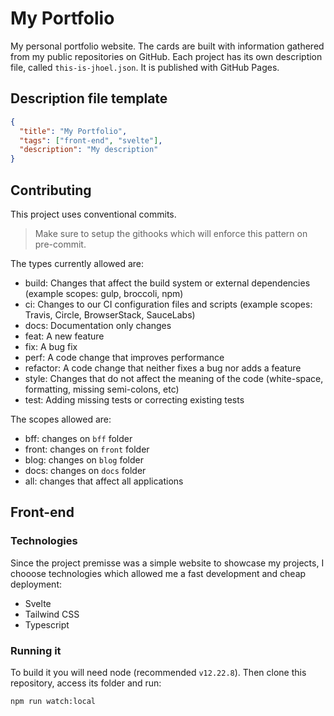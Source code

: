 # My Portfolio

My personal portfolio website. The cards are built with information gathered from my public repositories on GitHub. Each project has its own description file, called `this-is-jhoel.json`. It is published with GitHub Pages.

## Description file template

```json
{
  "title": "My Portfolio",
  "tags": ["front-end", "svelte"],
  "description": "My description"
}

```

## Contributing

This project uses conventional commits.

> Make sure to setup the githooks which will enforce this pattern on pre-commit.

The types currently allowed are:

- build: Changes that affect the build system or external dependencies (example scopes: gulp, broccoli, npm)
- ci: Changes to our CI configuration files and scripts (example scopes: Travis, Circle, BrowserStack, SauceLabs)
- docs: Documentation only changes
- feat: A new feature
- fix: A bug fix
- perf: A code change that improves performance
- refactor: A code change that neither fixes a bug nor adds a feature
- style: Changes that do not affect the meaning of the code (white-space, formatting, missing semi-colons, etc)
- test: Adding missing tests or correcting existing tests

The scopes allowed are:

- bff: changes on `bff` folder
- front: changes on `front` folder
- blog: changes on `blog` folder
- docs: changes on `docs` folder
- all: changes that affect all applications

## Front-end

### Technologies

Since the project premisse was a simple website to showcase my projects, I chooose technologies which allowed me a fast development and cheap deployment:

- Svelte
- Tailwind CSS
- Typescript

### Running it

To build it you will need node (recommended `v12.22.8`). Then clone this repository, access its folder and run:

```bash
npm run watch:local
```
